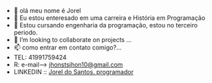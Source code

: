 - 👋 olá meu nome é Jorel
- 👀 Eu estou enteresado em uma carreira e História em Programação
- 🌱 Estou cursando engenharia da programação, estou no terceiro periodo.
- 💞️ I’m looking to collaborate on projects  ...
- 📫 como entrar em contato comigo?...
- TEL: 41991759424
-  R: e-mail--> jhonstsjhon10@gmail.com
-  LINKEDIN   ::  [Jorel do Santos. programador](https://www.linkedin.com/in/jorel-dos-santos-87258330a/)

<!---
Joorell/Joorell is a ✨ special ✨ repository because its `README.md` (this file) appears on your GitHub profile.
You can click the Preview link to take a look at your changes.
--->
